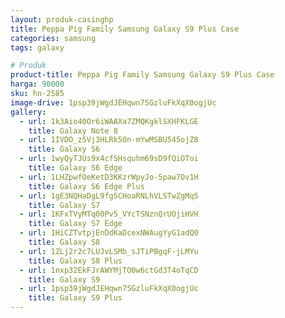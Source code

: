 ```yaml
---
layout: produk-casinghp
title: Peppa Pig Family Samsung Galaxy S9 Plus Case
categories: samsung
tags: galaxy

# Produk
product-title: Peppa Pig Family Samsung Galaxy S9 Plus Case
harga: 90000
sku: hn-2585
image-drive: 1psp39jWgdJEHqwn75GzluFkXqX0ogjUc
gallery:
  - url: 1k3Aio40Or6iWAAXa7ZMQKgklSXHFKLGE
    title: Galaxy Note 8
  - url: 1IVDO_z5Vj3HLRk5On-mYwMSBU545ojZ8
    title: Galaxy S6
  - url: 1wyQyTJUs9x4cfSHsquhm69sD9fQiOToi
    title: Galaxy S6 Edge
  - url: 1LHZpwfOeKetD3KKzrWpyJo-5paw7Ov1H
    title: Galaxy S6 Edge Plus
  - url: 1gE3NQHaDgL9fg5CHoaRNLhVLSTwZgMq5
    title: Galaxy S7
  - url: 1KFxTVyMTq00Pv5_VYcTSNznQrUOjiHVH
    title: Galaxy S7 Edge
  - url: 1HiCZTvtpjEnDdKaDcexNWAugYyG1adQ0
    title: Galaxy S8
  - url: 1ZLj2r2c7LUJvLSMb_sJTiPBgqF-jLMYu
    title: Galaxy S8 Plus
  - url: 1nxp32EkFJrAWYMjTO0w6ctGd3T4oTqCD
    title: Galaxy S9
  - url: 1psp39jWgdJEHqwn75GzluFkXqX0ogjUc
    title: Galaxy S9 Plus
---
```

